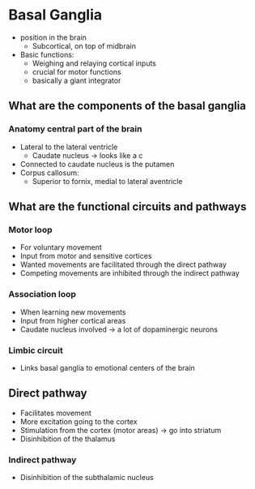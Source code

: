 # Basal Ganglia
- position in the brain
	- Subcortical, on top of midbrain
- Basic functions:
	- Weighing and relaying cortical inputs
	- crucial for motor functions
	- basically a giant integrator
## What are the components of the basal ganglia
### Anatomy central part of the brain
- Lateral to the lateral ventricle
	- Caudate nucleus -> looks like a c
- Connected to caudate nucleus is the putamen
- Corpus callosum:
	- Superior to fornix, medial to lateral aventricle
## What are the functional circuits and pathways
### Motor loop
- For voluntary movement
- Input from motor and sensitive cortices
- Wanted movements are facilitated through the direct pathway
- Competing movements are inhibited through the indirect pathway
### Association loop
- When learning new movements
- Input from higher cortical areas
- Caudate nucleus involved -> a lot of dopaminergic neurons
### Limbic circuit
- Links basal ganglia to emotional centers of the brain
## Direct pathway
- Facilitates movement
- More excitation going to the cortex
- Stimulation from the cortex (motor areas) -> go into striatum
- Disinhibition of the thalamus
### Indirect pathway
- Disinhibition of the subthalamic nucleus